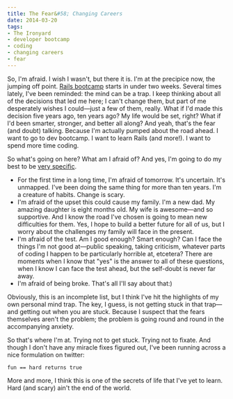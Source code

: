 ```yaml
---
title: The Fear&#58; Changing Careers
date: 2014-03-20
tags: 
- The Ironyard
- developer bootcamp
- coding
- changing careers
- fear
---
```


<p class='first'>
So, I'm afraid. I wish I wasn't, but there it is. I'm at the precipice now, the jumping off point. <a href="http://theironyard.com/academy/rails-engineering/">Rails bootcamp</a> starts in under two weeks. Several times lately, I've been reminded: the mind can be a trap. I keep thinking about all of the decisions that led me here; I can't change them, but part of me desperately wishes I could—just a few of them, really. What if I'd made this decision five years ago, ten years ago? My life would be set, right? What if I'd been smarter, stronger, and better all along? And yeah, that's the fear (and doubt) talking. Because I'm actually pumped about the road ahead. I want to go to dev bootcamp. I want to learn Rails (and more!). I want to spend more time coding.
</p>

So what's going on here? What am I afraid of? And yes, I'm going to do my best to be <a href="/choosing-the-iron-yard">very specific</a>.
<ul>
<li>For the first time in a long time, I'm afraid of tomorrow. It's uncertain. It's unmapped. I've been doing the same thing for more than ten years. I'm a creature of habits. Change is scary.</li>
<li>I'm afraid of the upset this could cause my family. I'm a new dad. My amazing daughter is eight months old. My wife is awesome—and so supportive. And I know the road I've chosen is going to mean new difficulties for them. Yes, I hope to build a better future for all of us, but I worry about the challenges my family will face in the present.</li>
<li>I'm afraid of the test. Am I good enough? Smart enough? Can I face the things I'm not good at—public speaking, taking criticism, whatever parts of coding I happen to be particularly horrible at, etcetera? There are moments when I know that "yes" is the answer to all of these questions, when I know I can face the test ahead, but the self-doubt is never far away.</li>
<li>I'm afraid of being broke. That's all I'll say about that:)</li>
</ul>

Obviously, this is an incomplete list, but I think I've hit the highlights of my own personal mind trap. The key, I guess, is not getting stuck in that trap—and getting out when you are stuck. Because I suspect that the fears themselves aren't the problem; the problem is going round and round in the accompanying anxiety. 

So that's where I'm at. Trying not to get stuck. Trying not to fixate. And though I don't have any miracle fixes figured out, I've been running across a nice formulation on twitter:

<code>fun == hard returns true</code>

More and more, I think this is one of the secrets of life that I've yet to learn. Hard (and scary) ain't the end of the world.